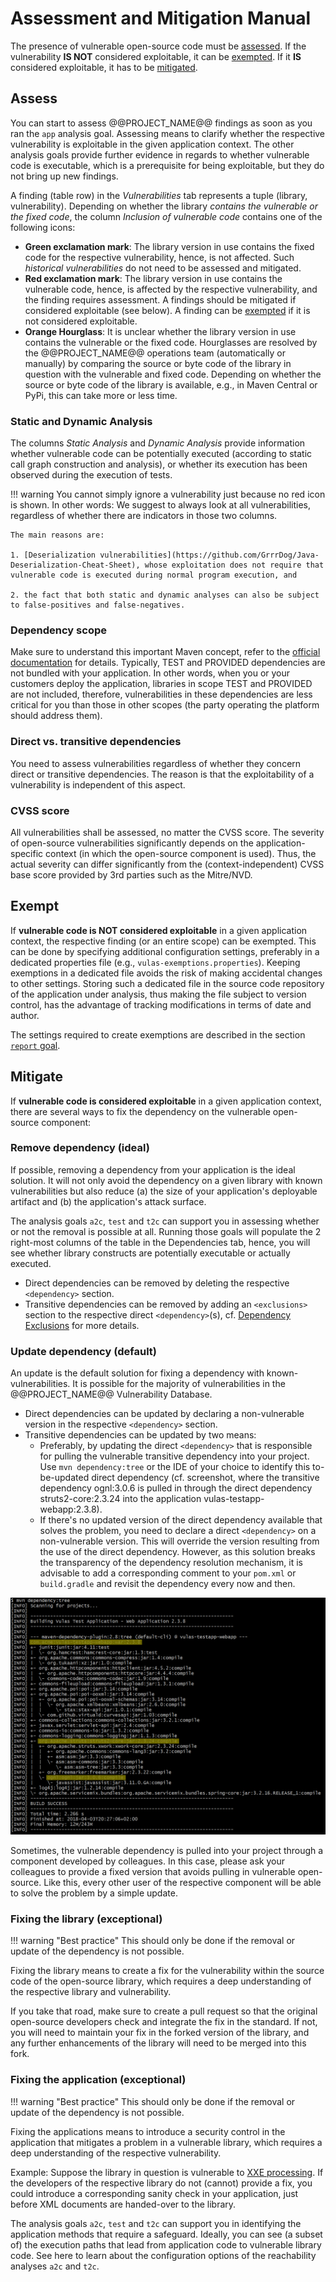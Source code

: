 # Assessment and Mitigation Manual

The presence of vulnerable open-source code must be [assessed](#assess). If the vulnerability **IS NOT** considered exploitable, it can be [exempted](#exempt). If it **IS** considered exploitable, it has to be [mitigated](#mitigate).

## Assess

You can start to assess @@PROJECT_NAME@@ findings as soon as you ran the `app` analysis goal. Assessing means to clarify whether the respective vulnerability is exploitable in the given application context. The other analysis goals provide further evidence in regards to whether vulnerable code is executable, which is a prerequisite for being exploitable, but they do not bring up new findings.

A finding (table row) in the _Vulnerabilities_ tab represents a tuple (library, vulnerability). Depending on whether the library _contains the vulnerable or the fixed code_, the column _Inclusion of vulnerable code_ contains one of the following icons:

- **Green exclamation mark**: The library version in use contains the fixed code for the respective vulnerability, hence, is not affected. Such _historical vulnerabilities_ do not need to be assessed and mitigated.
- **Red exclamation mark**: The library version in use contains the vulnerable code, hence, is affected by the respective vulnerability, and the finding requires assessment. A findings should be mitigated if considered exploitable (see below). A finding can be [exempted](#exempt) if it is not considered exploitable.
- **Orange Hourglass**: It is unclear whether the library version in use contains the vulnerable or the fixed code. Hourglasses are resolved by the @@PROJECT_NAME@@ operations team (automatically or manually) by comparing the source or byte code of the library in question with the vulnerable and fixed code. Depending on whether the source or byte code of the library is available, e.g., in Maven Central or PyPi, this can take more or less time.

### Static and Dynamic Analysis

The columns _Static Analysis_ and _Dynamic Analysis_ provide information whether vulnerable code can be potentially executed (according to static call graph construction and analysis), or whether its execution has been observed during the execution of tests.

!!! warning
    You cannot simply ignore a vulnerability just because no red icon is shown. In other words: We suggest to always look at all vulnerabilities, regardless of whether there are indicators in those two columns.

    The main reasons are:

    1. [Deserialization vulnerabilities](https://github.com/GrrrDog/Java-Deserialization-Cheat-Sheet), whose exploitation does not require that vulnerable code is executed during normal program execution, and

    2. the fact that both static and dynamic analyses can also be subject to false-positives and false-negatives.

### Dependency scope

Make sure to understand this important Maven concept, refer to the [official documentation](https://maven.apache.org/guides/introduction/introduction-to-dependency-mechanism.html#Dependency_Scope) for details. Typically, TEST and PROVIDED dependencies are not bundled with your application. In other words, when you or your customers deploy the application, libraries in scope TEST and PROVIDED are not included, therefore, vulnerabilities in these dependencies are less critical for you than those in other scopes (the party operating the platform should address them).

### Direct vs. transitive dependencies

You need to assess vulnerabilities regardless of whether they concern direct or transitive dependencies. The reason is that the exploitability of a vulnerability is independent of this aspect.

### CVSS score

All vulnerabilities shall be assessed, no matter the CVSS score. The severity of open-source vulnerabilities significantly depends on the application-specific context (in which the open-source component is used). Thus, the actual severity can differ significantly from the (context-independent) CVSS base score provided by 3rd parties such as the Mitre/NVD.

## Exempt

If **vulnerable code is NOT considered exploitable** in a given application context, the respective finding (or an entire scope) can be exempted. This can be done by specifying additional configuration settings, preferably in a dedicated properties file (e.g., `vulas-exemptions.properties`). Keeping exemptions in a dedicated file avoids the risk of making accidental changes to other settings. Storing such a dedicated file in the source code repository of the application under analysis, thus making the file subject to version control, has the advantage of tracking modifications in terms of date and author.


The settings required to create exemptions are described in the section [`report` goal](../analysis/#create-result-report-report).

## Mitigate

If **vulnerable code is considered exploitable** in a given application context, there are several ways to fix the dependency on the vulnerable open-source component:

### Remove dependency (ideal)

If possible, removing a dependency from your application is the ideal solution. It will not only avoid the dependency on a given library with known vulnerabilities but also reduce (a) the size of your application's deployable artifact and (b) the application's attack surface.

The analysis goals `a2c`, `test` and `t2c` can support you in assessing whether or not the removal is possible at all. Running those goals will populate the 2 right-most columns of the table in the Dependencies tab, hence, you will see whether library constructs are potentially executable or actually executed.

- Direct dependencies can be removed by deleting the respective `<dependency>` section.
- Transitive dependencies can be removed by adding an `<exclusions>` section to the respective direct `<dependency>`(s), cf. [Dependency Exclusions](https://maven.apache.org/guides/introduction/introduction-to-optional-and-excludes-dependencies.html) for more details.

### Update dependency (default)

An update is the default solution for fixing a dependency with known-vulnerabilities. It is possible for the majority of vulnerabilities in the @@PROJECT_NAME@@ Vulnerability Database.

- Direct dependencies can be updated by declaring a non-vulnerable version in the respective `<dependency>` section.
- Transitive dependencies can be updated by two means:
    - Preferably, by updating the direct `<dependency>` that is responsible for pulling the vulnerable transitive dependency into your project.  Use `mvn dependency:tree` or the IDE of your choice to identify this to-be-updated direct dependency (cf. screenshot, where the transitive dependency ognl:3.0.6 is pulled in through the direct dependency struts2-core:2.3.24 into the application vulas-testapp-webapp:2.3.8).
    - If there's no updated version of the direct dependency available that solves the problem, you need to declare a direct `<dependency>` on a non-vulnerable version. This will override the version resulting from the use of the direct dependency. However, as this solution breaks the transparency of the dependency resolution mechanism, it is advisable to add a corresponding comment to your `pom.xml` or `build.gradle` and revisit the dependency every now and then.

![Output of dependency:tree](./img/dep-tree.png)

Sometimes, the vulnerable dependency is pulled into your project through a component developed by colleagues. In this case, please ask your colleagues to provide a fixed version that avoids pulling in vulnerable open-source. Like this, every other user of the respective component will be able to solve the problem by a simple update.

### Fixing the library (exceptional)

!!! warning "Best practice"
    This should only be done if the removal or update of the dependency is not possible.

Fixing the library means to create a fix for the vulnerability within the source code of the open-source library, which requires a deep understanding of the respective library and vulnerability.

If you take that road, make sure to create a pull request so that the original open-source developers check and integrate the fix in the standard. If not, you will need to maintain your fix in the forked version of the library, and any further enhancements of the library will need to be merged into this fork.

### Fixing the application (exceptional)

!!! warning "Best practice"
    This should only be done if the removal or update of the dependency is not possible.

Fixing the applications means to introduce a security control in the application that mitigates a problem in a vulnerable library, which requires a deep understanding of the respective vulnerability.

Example: Suppose the library in question is vulnerable to [XXE processing](https://www.owasp.org/index.php/XML_External_Entity_(XXE)_Processing). If the developers of the respective library do not (cannot) provide a fix, you could introduce a corresponding sanity check in your application, just before XML documents are handed-over to the library.

The analysis goals `a2c`, `test` and `t2c` can support you in identifying the application methods that require a safeguard. Ideally, you can see (a subset of) the execution paths that lead from application code to vulnerable library code. See here to learn about the configuration options of the reachability analyses `a2c` and `t2c`.
